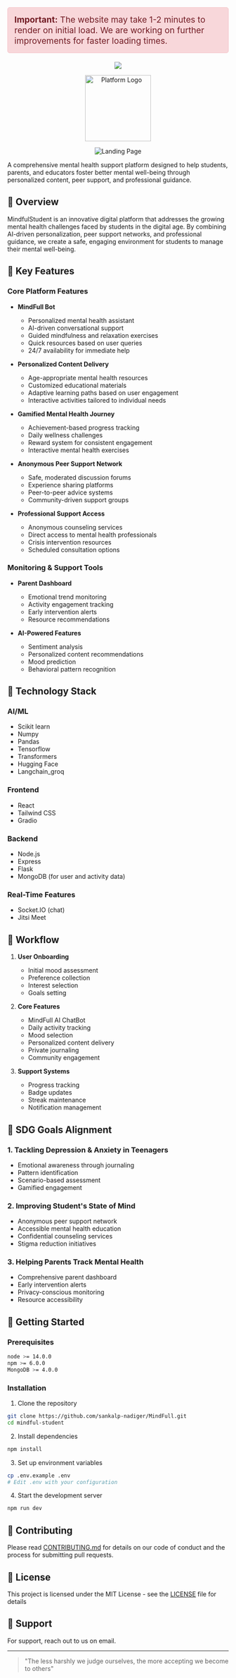 <div style="background-color: #f8d7da; color: #721c24; border: 1px solid #f5c6cb; padding: 15px; font-size: 1.2rem; border-radius: 5px; margin-bottom: 20px;">
      <strong>Important:</strong> The website may take 1-2 minutes to render on initial load. We are working on further improvements for faster loading times.
    </div>
<div align="center">  <img src="https://readme-typing-svg.herokuapp.com?color=45ffaa&size=35&width=900&height=80&lines=🧠MindFull+Student+Mental+Wellness+Platform!"/></div>
<p align="center">
  <img src="MindFull.png" alt="Platform Logo" width="150" height="150" />
</p>
<p align="center">
  <img src="Intro.jpg" alt="Landing Page" />
</p>

A comprehensive mental health support platform designed to help students, parents, and educators foster better mental well-being through personalized content, peer support, and professional guidance.

## 🌟 Overview

MindfulStudent is an innovative digital platform that addresses the growing mental health challenges faced by students in the digital age. By combining AI-driven personalization, peer support networks, and professional guidance, we create a safe, engaging environment for students to manage their mental well-being.

## 🎯 Key Features

### Core Platform Features

- **MindFull Bot**
  - Personalized mental health assistant
  - AI-driven conversational support
  - Guided mindfulness and relaxation exercises
  - Quick resources based on user queries
  - 24/7 availability for immediate help 


- **Personalized Content Delivery**
  - Age-appropriate mental health resources
  - Customized educational materials
  - Adaptive learning paths based on user engagement
  - Interactive activities tailored to individual needs

- **Gamified Mental Health Journey**
  - Achievement-based progress tracking
  - Daily wellness challenges
  - Reward system for consistent engagement
  - Interactive mental health exercises

- **Anonymous Peer Support Network**
  - Safe, moderated discussion forums
  - Experience sharing platforms
  - Peer-to-peer advice systems
  - Community-driven support groups

- **Professional Support Access**
  - Anonymous counseling services
  - Direct access to mental health professionals
  - Crisis intervention resources
  - Scheduled consultation options

### Monitoring & Support Tools

- **Parent Dashboard**
  - Emotional trend monitoring
  - Activity engagement tracking
  - Early intervention alerts
  - Resource recommendations

- **AI-Powered Features**
  - Sentiment analysis
  - Personalized content recommendations
  - Mood prediction
  - Behavioral pattern recognition

## 🔧 Technology Stack

### AI/ML
- Scikit learn
- Numpy
- Pandas
- Tensorflow
- Transformers
- Hugging Face
- Langchain_groq

### Frontend
- React
- Tailwind CSS
- Gradio 

### Backend
- Node.js
- Express
- Flask
- MongoDB (for user and activity data)

### Real-Time Features
- Socket.IO (chat)
- Jitsi Meet

## 🔄 Workflow

1. **User Onboarding**
   - Initial mood assessment
   - Preference collection
   - Interest selection
   - Goals setting

2. **Core Features**
   - MindFull AI ChatBot
   - Daily activity tracking
   - Mood selection
   - Personalized content delivery
   - Private journaling
   - Community engagement

4. **Support Systems**
   - Progress tracking
   - Badge updates
   - Streak maintenance
   - Notification management

## 🎯 SDG Goals Alignment

### 1. Tackling Depression & Anxiety in Teenagers
- Emotional awareness through journaling
- Pattern identification
- Scenario-based assessment
- Gamified engagement

### 2. Improving Student's State of Mind
- Anonymous peer support network
- Accessible mental health education
- Confidential counseling services
- Stigma reduction initiatives

### 3. Helping Parents Track Mental Health
- Comprehensive parent dashboard
- Early intervention alerts
- Privacy-conscious monitoring
- Resource accessibility

## 🚀 Getting Started

### Prerequisites
```bash
node >= 14.0.0
npm >= 6.0.0
MongoDB >= 4.0.0
```

### Installation
1. Clone the repository
```bash
git clone https://github.com/sankalp-nadiger/MindFull.git
cd mindful-student
```

2. Install dependencies
```bash
npm install
```

3. Set up environment variables
```bash
cp .env.example .env
# Edit .env with your configuration
```

4. Start the development server
```bash
npm run dev
```

## 📝 Contributing

Please read [CONTRIBUTING.md](CONTRIBUTING.md) for details on our code of conduct and the process for submitting pull requests.

## 📄 License

This project is licensed under the MIT License - see the [LICENSE](LICENSE) file for details

## 🤝 Support

For support, reach out to us on email.

---

> "The less harshly we judge ourselves, the more accepting we become to others"
